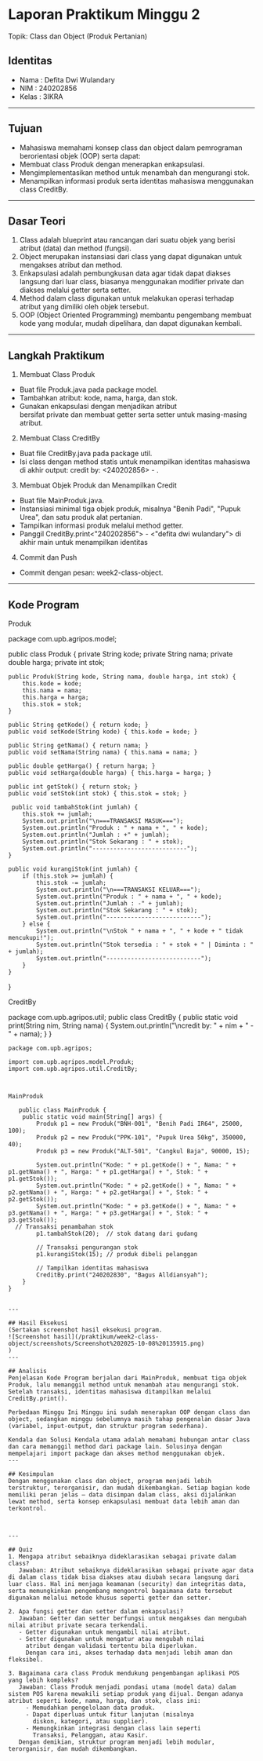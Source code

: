 # Laporan Praktikum Minggu 2
Topik: Class dan Object (Produk Pertanian)

## Identitas
- Nama  : Defita Dwi Wulandary
- NIM   : 240202856
- Kelas : 3IKRA

---

## Tujuan
- Mahasiswa memahami konsep class dan object dalam 
  pemrograman berorientasi objek (OOP) serta dapat:
- Membuat class Produk dengan menerapkan enkapsulasi.
- Mengimplementasikan method untuk menambah dan 
  mengurangi stok.
- Menampilkan informasi produk serta identitas mahasiswa 
  menggunakan class CreditBy.

---

## Dasar Teori
1. Class adalah blueprint atau rancangan dari suatu objek 
   yang berisi atribut (data) dan method (fungsi).
2. Object merupakan instansiasi dari class yang dapat 
   digunakan untuk mengakses atribut dan method. 
3. Enkapsulasi adalah pembungkusan data agar tidak dapat 
   diakses langsung dari luar class, biasanya menggunakan modifier private dan diakses melalui getter serta setter.
4. Method dalam class digunakan untuk melakukan operasi 
   terhadap atribut yang dimiliki oleh objek tersebut.
5. OOP (Object Oriented Programming) membantu pengembang 
   membuat kode yang modular, mudah dipelihara, dan dapat digunakan kembali.

---

## Langkah Praktikum
1. Membuat Class Produk
  - Buat file Produk.java pada package model.
  - Tambahkan atribut: kode, nama, harga, dan stok.
  - Gunakan enkapsulasi dengan menjadikan atribut   
    bersifat private dan membuat getter serta setter untuk masing-masing atribut.
2. Membuat Class CreditBy
  - Buat file CreditBy.java pada package util.
  - Isi class dengan method statis untuk menampilkan 
    identitas mahasiswa di akhir output: credit by: <240202856> - <defita dwi wulandary>.
3. Membuat Objek Produk dan Menampilkan Credit
  - Buat file MainProduk.java.
  - Instansiasi minimal tiga objek produk, misalnya 
    "Benih Padi", "Pupuk Urea", dan satu produk alat pertanian.
  - Tampilkan informasi produk melalui method getter.
  - Panggil CreditBy.print<"240202856"> - <"defita dwi 
    wulandary"> di akhir main untuk menampilkan identitas
4. Commit dan Push
  - Commit dengan pesan: week2-class-object.

---

## Kode Program


Produk


   package com.upb.agripos.model;

   public class Produk {
    private String kode;
    private String nama;
    private double harga;
    private int stok;

    public Produk(String kode, String nama, double harga, int stok) {
        this.kode = kode;
        this.nama = nama;
        this.harga = harga;
        this.stok = stok;
    }

    public String getKode() { return kode; }
    public void setKode(String kode) { this.kode = kode; }

    public String getNama() { return nama; }
    public void setNama(String nama) { this.nama = nama; }

    public double getHarga() { return harga; }
    public void setHarga(double harga) { this.harga = harga; }

    public int getStok() { return stok; }
    public void setStok(int stok) { this.stok = stok; }

     public void tambahStok(int jumlah) {
        this.stok += jumlah;
        System.out.println("\n===TRANSAKSI MASUK===");
        System.out.println("Produk : " + nama + ", " + kode);
        System.out.println("Jumlah : +" + jumlah);
        System.out.println("Stok Sekarang : " + stok);
        System.out.println("---------------------------");
    }

    public void kurangiStok(int jumlah) {
        if (this.stok >= jumlah) {
            this.stok -= jumlah;
            System.out.println("\n===TRANSAKSI KELUAR===");
            System.out.println("Produk : " + nama + ", " + kode);
            System.out.println("Jumlah : -" + jumlah);
            System.out.println("Stok Sekarang : " + stok);
            System.out.println("---------------------------");
        } else {
            System.out.println("\nStok " + nama + ", " + kode + " tidak mencukupi!");
            System.out.println("Stok tersedia : " + stok + " | Diminta : " + jumlah);
            System.out.println("---------------------------");
        }
    }
}


CreditBy


   package com.upb.agripos.util;
public class CreditBy {
    public static void print(String nim, String nama) {
        System.out.println("\ncredit by: " + nim + " - " + nama);
    }
}

```MainProduk
package com.upb.agripos;

import com.upb.agripos.model.Produk;
import com.upb.agripos.util.CreditBy;



MainProduk

   public class MainProduk {
    public static void main(String[] args) {
        Produk p1 = new Produk("BNH-001", "Benih Padi IR64", 25000, 100);
        Produk p2 = new Produk("PPK-101", "Pupuk Urea 50kg", 350000, 40);
        Produk p3 = new Produk("ALT-501", "Cangkul Baja", 90000, 15);

        System.out.println("Kode: " + p1.getKode() + ", Nama: " + p1.getNama() + ", Harga: " + p1.getHarga() + ", Stok: " + p1.getStok());
        System.out.println("Kode: " + p2.getKode() + ", Nama: " + p2.getNama() + ", Harga: " + p2.getHarga() + ", Stok: " + p2.getStok());
        System.out.println("Kode: " + p3.getKode() + ", Nama: " + p3.getNama() + ", Harga: " + p3.getHarga() + ", Stok: " + p3.getStok());
  // Transaksi penambahan stok
        p1.tambahStok(20);  // stok datang dari gudang

        // Transaksi pengurangan stok
        p1.kurangiStok(15); // produk dibeli pelanggan
      
        // Tampilkan identitas mahasiswa
        CreditBy.print("240202830", "Bagus Alldiansyah");
    }
}


---

## Hasil Eksekusi
(Sertakan screenshot hasil eksekusi program.  
![Screenshot hasil](/praktikum/week2-class-object/screenshots/Screenshot%202025-10-08%20135915.png)
)
---

## Analisis
Penjelasan Kode Program berjalan dari MainProduk, membuat tiga objek Produk, lalu memanggil method untuk menambah atau mengurangi stok. Setelah transaksi, identitas mahasiswa ditampilkan melalui CreditBy.print().

Perbedaan Minggu Ini Minggu ini sudah menerapkan OOP dengan class dan object, sedangkan minggu sebelumnya masih tahap pengenalan dasar Java (variabel, input-output, dan struktur program sederhana).

Kendala dan Solusi Kendala utama adalah memahami hubungan antar class dan cara memanggil method dari package lain. Solusinya dengan mempelajari import package dan akses method menggunakan objek.
---

## Kesimpulan
Dengan menggunakan class dan object, program menjadi lebih terstruktur, terorganisir, dan mudah dikembangkan. Setiap bagian kode memiliki peran jelas — data disimpan dalam class, aksi dijalankan lewat method, serta konsep enkapsulasi membuat data lebih aman dan terkontrol.



---

## Quiz
1. Mengapa atribut sebaiknya dideklarasikan sebagai private dalam class?
   Jawaban: Atribut sebaiknya dideklarasikan sebagai private agar data di dalam class tidak bisa diakses atau diubah secara langsung dari luar class. Hal ini menjaga keamanan (security) dan integritas data, serta memungkinkan pengembang mengontrol bagaimana data tersebut digunakan melalui metode khusus seperti getter dan setter.

2. Apa fungsi getter dan setter dalam enkapsulasi? 
   Jawaban: Getter dan setter berfungsi untuk mengakses dan mengubah nilai atribut private secara terkendali.
   - Getter digunakan untuk mengambil nilai atribut.
   - Setter digunakan untuk mengatur atau mengubah nilai 
     atribut dengan validasi tertentu bila diperlukan.
     Dengan cara ini, akses terhadap data menjadi lebih aman dan fleksibel.

3. Bagaimana cara class Produk mendukung pengembangan aplikasi POS yang lebih kompleks?
   Jawaban: Class Produk menjadi pondasi utama (model data) dalam sistem POS karena mewakili setiap produk yang dijual. Dengan adanya atribut seperti kode, nama, harga, dan stok, class ini:
     - Memudahkan pengelolaan data produk.
     - Dapat diperluas untuk fitur lanjutan (misalnya  
       diskon, kategori, atau supplier).
     - Memungkinkan integrasi dengan class lain seperti 
       Transaksi, Pelanggan, atau Kasir.
   Dengan demikian, struktur program menjadi lebih modular, terorganisir, dan mudah dikembangkan.
